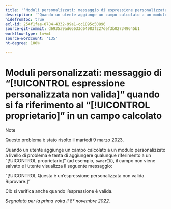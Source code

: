 ```yaml
---
title: '‘Moduli personalizzati: messaggio di espressione personalizzata non valida quando si fa riferimento al proprietario in un campo calcolato’'
description: '“Quando un utente aggiunge un campo calcolato a un modulo personalizzato a livello di problema e tenta di aggiungere qualunque riferimento a un proprietario (ad esempio, “ownerID”), il campo non viene salvato e l’utente visualizza il seguente messaggio: Questa è un’espressione personalizzata non valida. Riprovare.”'
hidefromtoc: true
exl-id: 254f1fae-0784-4332-99a1-cc1895c50896
source-git-commit: d6935a9ad66633d64083f227def3b027349645b1
workflow-type: tm+mt
source-wordcount: '135'
ht-degree: 100%

---
```


# Moduli personalizzati: messaggio di “[!UICONTROL espressione personalizzata non valida]” quando si fa riferimento al “[!UICONTROL proprietario]” in un campo calcolato

>[!NOTE]
>
>Questo problema è stato risolto il martedì 9 marzo 2023.

<!--
>[!NOTE]
>
>This issue was fixed on December 1, 2022.
-->

Quando un utente aggiunge un campo calcolato a un modulo personalizzato a livello di problema e tenta di aggiungere qualunque riferimento a un “[!UICONTROL proprietario]” (ad esempio, `ownerID`), il campo non viene salvato e l’utente visualizza il seguente messaggio:

“[!UICONTROL Questa è un’espressione personalizzata non valida. Riprovare.]”

Ciò si verifica anche quando l’espressione è valida.

_Segnalato per la prima volta il 8° novembre 2022._
